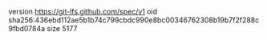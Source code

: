 version https://git-lfs.github.com/spec/v1
oid sha256:436ebd112ae5b1b74c799cbdc990e8bc00346762308b19b7f2f288c9fbd0784a
size 5177
